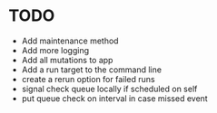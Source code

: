 # TODO

* Add maintenance method
* Add more logging
* Add all mutations to app
* Add a run target to the command line
* create a rerun option for failed runs
* signal check queue locally if scheduled on self
* put queue check on interval in case missed event